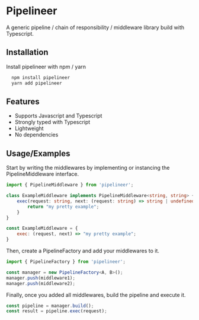 
# Pipelineer

A generic pipeline / chain of responsibility / middleware library build with Typescript.


## Installation

Install pipelineer with npm / yarn

```bash
  npm install pipelineer
  yarn add pipelineer
```
    
## Features

- Supports Javascript and Typescript
- Strongly typed with Typescript
- Lightweight
- No dependencies


## Usage/Examples

Start by writing the middlewares by implementing or instancing the PipelineMiddleware interface.

```typescript
import { PipelineMiddleware } from 'pipelineer';

class ExampleMiddleware implements PipelineMiddleware<string, string> {
    exec(request: string, next: (request: string) => string | undefined) : string {
        return "my pretty example";
    }
}
```

```javascript
const ExampleMiddleware = {
    exec: (request, next) => "my pretty example";
}
```

Then, create a PipelineFactory and add your middlewares to it.

```typescript
import { PipelineFactory } from 'pipelineer';

const manager = new PipelineFactory<A, B>();
manager.push(middleware1);
manager.push(middleware2);
```

Finally, once you added all middlewares, build the pipeline and execute it.

```typescript
const pipeline = manager.build();
const result = pipeline.exec(request);
```

